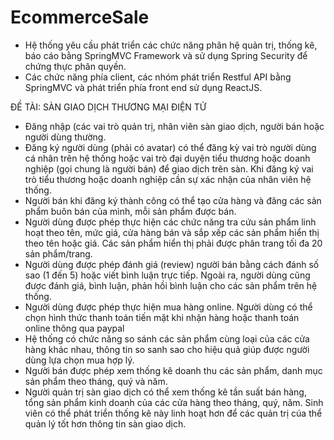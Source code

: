# EcommerceSale
- Hệ thống yêu cầu phát triển các chức năng phân hệ quản trị, thống kê, báo cáo bằng
SpringMVC Framework và sử dụng Spring Security để chứng thực phân quyền.
- Các chức năng phía client, các nhóm phát triển Restful API bằng SpringMVC và
phát triển phía front end sử dụng ReactJS.

ĐỀ TÀI: SÀN GIAO DỊCH THƯƠNG MẠI ĐIỆN TỬ
- Đăng nhập (các vai trò quản trị, nhân viên sàn giao dịch, người bán hoặc người dùng
thường.
- Đăng ký người dùng (phải có avatar) có thể đăng kỳ vai trò người dùng cá nhân trên
hệ thống hoặc vai trò đại duyện tiểu thương hoặc doanh nghiệp (gọi chung là người
bán) để giao dịch trên sàn. Khi đăng ký vai trò tiểu thương hoặc doanh nghiệp cần sự
xác nhận của nhân viên hệ thống.
- Người bán khi đăng ký thành công có thể tạo cửa hàng và đăng các sản phẩm buôn bán
của mình, mỗi sản phẩm được bán.
- Người dùng được phép thực hiện các chức năng tra cứu sản phẩm linh hoạt theo tên,
mức giá, cửa hàng bán và sắp xếp các sản phẩm hiển thị theo tên hoặc giá. Các sản
phẩm hiển thị phải được phân trang tối đa 20 sản phẩm/trang.
- Người dùng được phép đánh giá (review) người bán bằng cách đánh số sao (1 đến 5)
hoặc viết bình luận trực tiếp. Ngoài ra, người dùng cũng được đánh giá, bình luận, phản
hồi bình luận cho các sản phẩm trên hệ thống.
- Người dùng được phép thực hiện mua hàng online. Người dùng có thể chọn hình thức
thanh toán tiến mặt khi nhận hàng hoặc thanh toán online thông qua paypal
- Hệ thống có chức năng so sánh các sản phẩm cùng loại của các cửa hàng khác nhau,
thông tin so sanh sao cho hiệu quả giúp được người dùng lựa chọn mua hợp lý.
- Người bán được phép xem thống kê doanh thu các sản phẩm, danh mục sản phẩm theo
tháng, quý và năm.
- Người quản trị sàn giao dịch có thể xem thống kê tần suất bán hàng, tổng sản phẩm
kinh doanh của các cửa hàng theo tháng, quý, năm. Sinh viên có thể phát triển thống
kê này linh hoạt hơn để các quản trị cúa thể quản lý tốt hơn thông tin sàn giao dịch.

